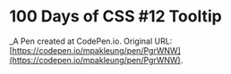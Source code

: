 # 100 Days of CSS #12 Tooltip
 _A Pen created at CodePen.io. Original URL: [https://codepen.io/mpakleung/pen/PgrWNW](https://codepen.io/mpakleung/pen/PgrWNW).

 